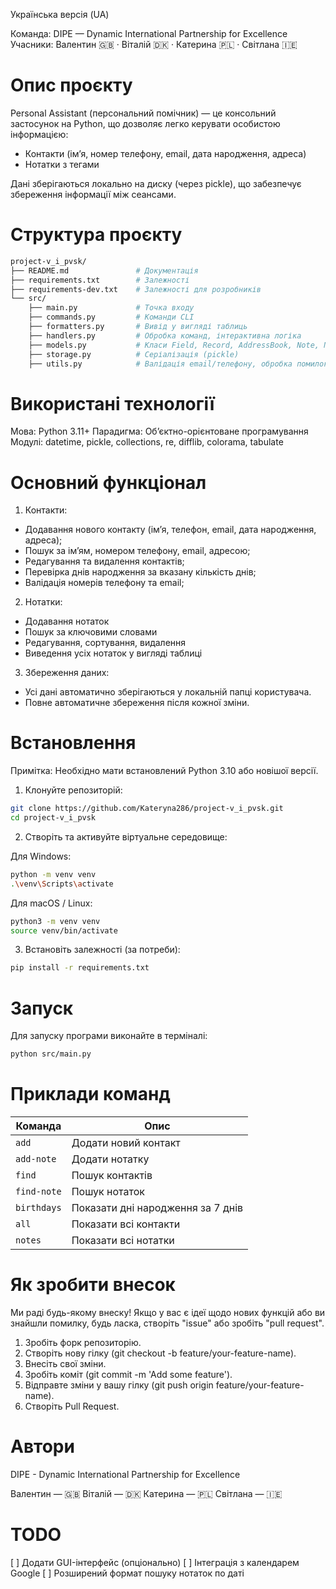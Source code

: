 Українська версія (UA)

Команда: DIPE — Dynamic International Partnership for Excellence
Учасники: Валентин 🇬🇧 · Віталій 🇩🇰 · Катерина 🇵🇱 · Світлана 🇮🇪

# Опис проєкту

Personal Assistant (персональний помічник) — це консольний застосунок на Python, що дозволяє легко керувати особистою інформацією:

- Контакти (ім’я, номер телефону, email, дата народження, адреса)
- Нотатки з тегами

Дані зберігаються локально на диску (через pickle), що забезпечує збереження інформації між сеансами.


# Структура проєкту

```bash
project-v_i_pvsk/
├── README.md               # Документація
├── requirements.txt        # Залежності
├── requirements-dev.txt    # Залежності для розробників
└── src/
    ├── main.py             # Точка входу
    ├── commands.py         # Команди CLI
    ├── formatters.py       # Вивід у вигляді таблиць
    ├── handlers.py         # Обробка команд, інтерактивна логіка
    ├── models.py           # Класи Field, Record, AddressBook, Note, NoteBook
    ├── storage.py          # Серіалізація (pickle)
    ├── utils.py            # Валідація email/телефону, обробка помилок

```


# Використані технології

Мова: Python 3.11+
Парадигма: Об’єктно-орієнтоване програмування
Модулі: datetime, pickle, collections, re, difflib, colorama, tabulate


# Основний функціонал

1) Контакти:

- Додавання нового контакту (ім’я, телефон, email, дата народження, адреса);
- Пошук за ім’ям, номером телефону, email, адресою;
- Редагування та видалення контактів;
- Перевірка днів народження за вказану кількість днів;
- Валідація номерів телефону та email;


2) Нотатки:

- Додавання нотаток
- Пошук за ключовими словами
- Редагування, сортування, видалення
- Виведення усіх нотаток у вигляді таблиці


3) Збереження даних:

- Усі дані автоматично зберігаються у локальній папці користувача.
- Повне автоматичне збереження після кожної зміни.


# Встановлення

Примітка: Необхідно мати встановлений Python 3.10 або новішої версії.

1) Клонуйте репозиторій:

```bash
git clone https://github.com/Kateryna286/project-v_i_pvsk.git
cd project-v_i_pvsk
```


2) Створіть та активуйте віртуальне середовище:

Для Windows:

```bash
python -m venv venv
.\venv\Scripts\activate
```

Для macOS / Linux:

```bash
python3 -m venv venv
source venv/bin/activate
```


3)  Встановіть залежності (за потреби):

```bash
pip install -r requirements.txt
```


# Запуск

Для запуску програми виконайте в терміналі:

```bash
python src/main.py
```


# Приклади команд

| Команда     | Опис                              |
| ----------- | --------------------------------- |
| `add`       | Додати новий контакт              |
| `add-note`  | Додати нотатку                    |
| `find`      | Пошук контактів                   |
| `find-note` | Пошук нотаток                     |
| `birthdays` | Показати дні народження за 7 днів |
| `all`       | Показати всі контакти             |
| `notes`     | Показати всі нотатки              |

# Як зробити внесок

Ми раді будь-якому внеску! Якщо у вас є ідеї щодо нових функцій або ви знайшли помилку, будь ласка, створіть "issue" або зробіть "pull request".

1) Зробіть форк репозиторію.
2) Створіть нову гілку (git checkout -b feature/your-feature-name).
3) Внесіть свої зміни.
4) Зробіть коміт (git commit -m 'Add some feature').
5) Відправте зміни у вашу гілку (git push origin feature/your-feature-name).
6) Створіть Pull Request.


# Автори

DIPE - Dynamic International Partnership for Excellence

Валентин — 🇬🇧
Віталій — 🇩🇰
Катерина — 🇵🇱
Світлана — 🇮🇪


# TODO

[ ] Додати GUI-інтерфейс (опціонально)
[ ] Інтеграція з календарем Google
[ ] Розширений формат пошуку нотаток по даті